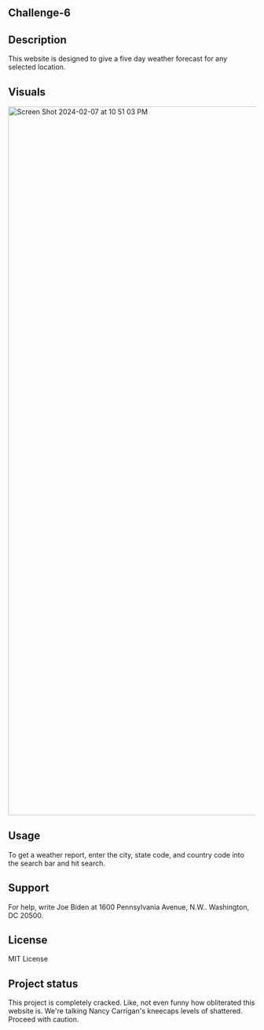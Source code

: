 ## Challenge-6

## Description
This website is designed to give a five day weather forecast for any selected location.

## Visuals
<img width="1440" alt="Screen Shot 2024-02-07 at 10 51 03 PM" src="https://github.com/jnelson4004/challenge-6/assets/153029898/60eb52c8-c314-4ffc-a741-3bfc7e3e2c35">

## Usage
To get a weather report, enter the city, state code, and country code into the search bar and hit search.

## Support
For help, write Joe Biden at 1600 Pennsylvania Avenue, N.W.. Washington, DC 20500.

## License
MIT License

## Project status
This project is completely cracked. Like, not even funny how obliterated this website is. We're talking Nancy Carrigan's kneecaps levels of shattered. Proceed with caution.
